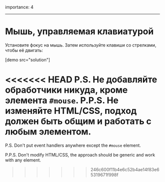 importance: 4

---

# Мышь, управляемая клавиатурой

Установите фокус на мышь. Затем используйте клавиши со стрелками, чтобы её двигать:

[demo src="solution"]

<<<<<<< HEAD
P.S. Не добавляйте обработчики никуда, кроме элемента `#mouse`.
P.P.S. Не изменяйте HTML/CSS, подход должен быть общим и работать с любым элементом.
=======
P.S. Don't put event handlers anywhere except the `#mouse` element.

P.P.S. Don't modify HTML/CSS, the approach should be generic and work with any element.
>>>>>>> 246c600f11b4e6c52b4ae14f83e65319671f998f
